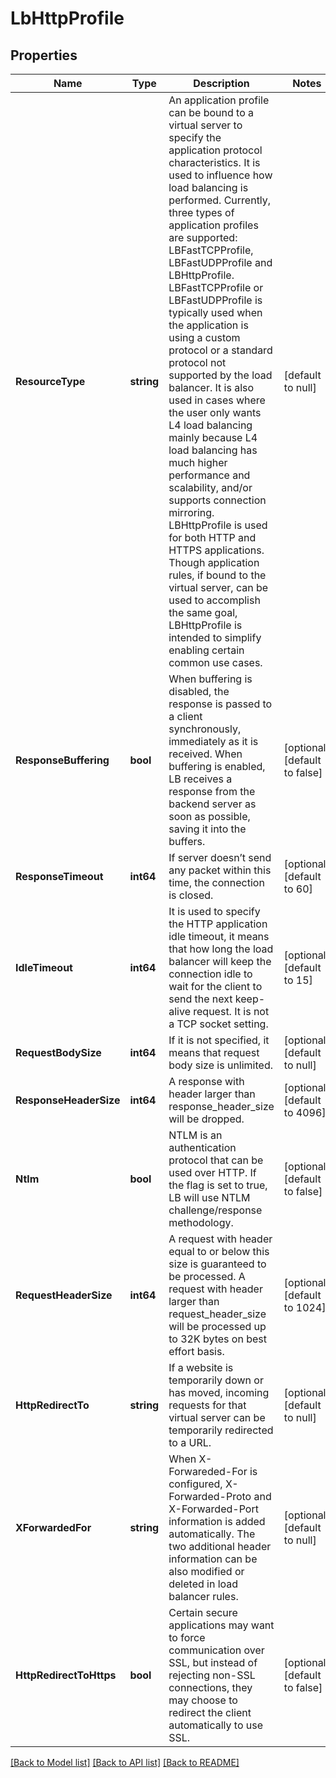 # LbHttpProfile

## Properties
Name | Type | Description | Notes
------------ | ------------- | ------------- | -------------
**ResourceType** | **string** | An application profile can be bound to a virtual server to specify the application protocol characteristics. It is used to influence how load balancing is performed. Currently, three types of application profiles are supported: LBFastTCPProfile, LBFastUDPProfile and LBHttpProfile. LBFastTCPProfile or LBFastUDPProfile is typically used when the application is using a custom protocol or a standard protocol not supported by the load balancer. It is also used in cases where the user only wants L4 load balancing mainly because L4 load balancing has much higher performance and scalability, and/or supports connection mirroring. LBHttpProfile is used for both HTTP and HTTPS applications. Though application rules, if bound to the virtual server, can be used to accomplish the same goal, LBHttpProfile is intended to simplify enabling certain common use cases.  | [default to null]
**ResponseBuffering** | **bool** | When buffering is disabled, the response is passed to a client synchronously, immediately as it is received. When buffering is enabled, LB receives a response from the backend server as soon as possible, saving it into the buffers.  | [optional] [default to false]
**ResponseTimeout** | **int64** | If server doesn’t send any packet within this time, the connection is closed.  | [optional] [default to 60]
**IdleTimeout** | **int64** | It is used to specify the HTTP application idle timeout, it means that how long the load balancer will keep the connection idle to wait for the client to send the next keep-alive request. It is not a TCP socket setting.  | [optional] [default to 15]
**RequestBodySize** | **int64** | If it is not specified, it means that request body size is unlimited.  | [optional] [default to null]
**ResponseHeaderSize** | **int64** | A response with header larger than response_header_size will be dropped.  | [optional] [default to 4096]
**Ntlm** | **bool** | NTLM is an authentication protocol that can be used over HTTP. If the flag is set to true, LB will use NTLM challenge/response methodology.  | [optional] [default to false]
**RequestHeaderSize** | **int64** | A request with header equal to or below this size is guaranteed to be processed. A request with header larger than request_header_size will be processed up to 32K bytes on best effort basis.  | [optional] [default to 1024]
**HttpRedirectTo** | **string** | If a website is temporarily down or has moved, incoming requests for that virtual server can be temporarily redirected to a URL.  | [optional] [default to null]
**XForwardedFor** | **string** | When X-Forwareded-For is configured, X-Forwarded-Proto and X-Forwarded-Port information is added automatically. The two additional header information can be also modified or deleted in load balancer rules.  | [optional] [default to null]
**HttpRedirectToHttps** | **bool** | Certain secure applications may want to force communication over SSL, but instead of rejecting non-SSL connections, they may choose to redirect the client automatically to use SSL.  | [optional] [default to false]

[[Back to Model list]](../README.md#documentation-for-models) [[Back to API list]](../README.md#documentation-for-api-endpoints) [[Back to README]](../README.md)


